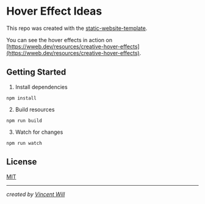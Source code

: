 # Hover Effect Ideas

This repo was created with the [static-website-template](https://github.com/wwebdev/static-website-template).

You can see the hover effects in action on [https://wweb.dev/resources/creative-hover-effects](https://wweb.dev/resources/creative-hover-effects).


## Getting Started

1. Install dependencies
```
npm install
```

2. Build resources
```
npm run build
```

3. Watch for changes
```
npm run watch
```


## License
[MIT](https://choosealicense.com/licenses/mit/)


---

*created by [Vincent Will](https://wweb.dev/)*
